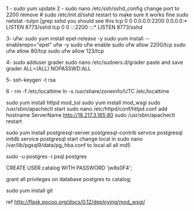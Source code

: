 1 - sudo yum update
2 - sudo nano /etc/ssh/sshd_config 
change port to 2200
remove #
sudo /etc/init.d/sshd restart
to make sure it works fine 
sudo netstat -tulpn |grep sshd
you should see this
tcp        0      0 0.0.0.0:2200                0.0.0.0:*                   LISTEN      8773/sshd
tcp        0      0 :::2200                     :::*                        LISTEN      8773/sshd

3- ufw:
 sudo yum install epel-release -y
 sudo yum install --enablerepo="epel" ufw -y
 sudo ufw enable 
  sudo ufw allow 2200/tcp
  sudo ufw allow 80/tcp
  sudo ufw allow 123/tcp

4-  sudo adduser grader
  sudo nano /etc/sudoers.d/grader
  paste and save
  grader ALL=(ALL) NOPASSWD:ALL

 5- ssh-keygen -t rsa

 6 - rm -f /etc/localtime
ln -s /usr/share/zoneinfo/UTC /etc/localtime

 sudo yum install httpd mod_ssl
 sudo yum install mod_wsgi
 sudo /usr/sbin/apachectl start	
  sudo nano /etc/httpd/conf/httpd.conf
  add hostname
  ServerName http://18.217.3.165:80
  sudo /usr/sbin/apachectl restart
  
sudo yum install postgresql-server postgresql-contrib
service postgresql initdb
service postgresql start
change local in sudo nano /var/lib/pgsql9/data/pg_hba.conf to 
local   all             all                                     md5


sudo -u postgres -i
psql postgres

CREATE USER catalog WITH PASSWORD 'jw8s0F4';

grant all privileges on database postgres to catalog; 


sudo yum install git

ref http://flask.pocoo.org/docs/0.12/deploying/mod_wsgi/